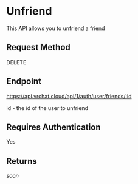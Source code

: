 # Unfriend

This API allows you to unfriend a friend

## Request Method 
DELETE

## Endpoint
https://api.vrchat.cloud/api/1/auth/user/friends/:id

id - the id of the user to unfriend

## Requires Authentication
Yes

## Returns

*soon*